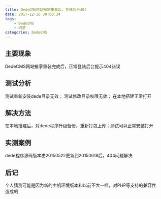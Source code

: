 ```yaml
---
title: DedeCMS网站搬家重装后，登陆后台404
date: 2017-12-16 00:00:34
tags: 
    - DedeCMS
    - 织梦
categories: DedeCMS
---
```

## 主要现象
DedeCMS网站搬家重装完成后，正常登陆后台提示404错误
## 测试分析
测试重新安装dede目录无效；
测试修改目录权限无效；
在本地搭建正常打开
## 解决方法
在本地搭建后，对dede程序升级备份，重新打包上传；测试可以正常安装打开
## 实测案例
dede程序源码版本由20150522更新到20150618后，404问题解决
## 后记
个人猜测可能是因为新的主机环境版本和以前不大一样，对PHP等支持的兼容性造成的
